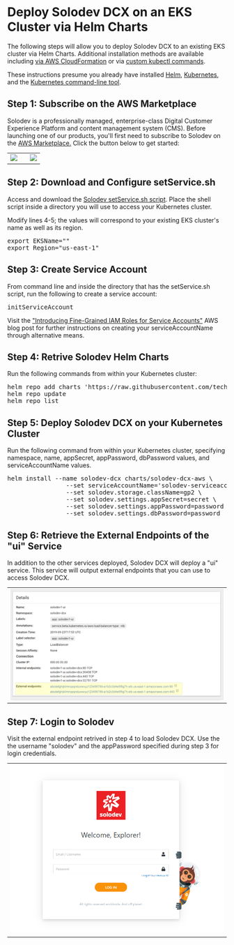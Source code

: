 # Deploy Solodev DCX on an EKS Cluster via Helm Charts
The following steps will allow you to deploy Solodev DCX to an existing EKS cluster via Helm Charts. Additional installation methods are available including <a href="https://github.com/techcto/quickstart-solodev-dcx/blob/master/pages/deploy-solodev-dcx.md">via AWS CloudFormation</a> or via <a href="https://github.com/techcto/quickstart-solodev-dcx/blob/master/pages/deploy-solodev-dcx-kcmd.md">custom kubectl commands</a>.

These instructions presume you already have installed <a href="https://helm.sh/">Helm</a>, <a href="https://kubernetes.io/">Kubernetes</a>, and the <a href="https://kubernetes.io/docs/tasks/tools/install-kubectl/">Kubernetes command-line tool</a>.

## Step 1: Subscribe on the AWS Marketplace
Solodev is a professionally managed, enterprise-class Digital Customer Experience Platform and content management system (CMS). Before launching one of our products, you'll first need to subscribe to Solodev on the <a href="https://aws.amazon.com/marketplace/pp/B07XV951M6">AWS Marketplace.</a> Click the button below to get started: 
<table>
	<tr>
		<td width="60%"><a href="https://aws.amazon.com/marketplace/pp/B07XV951M6"><img src="https://raw.githubusercontent.com/solodev/aws/master/pages/images/AWS_Marketplace_Logo.jpg" /></a></td>
		<td><a href="https://aws.amazon.com/marketplace/pp/B07XV951M6"><img src="https://raw.githubusercontent.com/solodev/aws/master/pages/images/Subscribe_Large.jpg" /></a></td>
	</tr>
</table>

## Step 2: Download and Configure setService.sh
Access and download the <a href="https://github.com/techcto/quickstart-solodev-dcx/blob/master/eks/bin/setService.sh">Solodev setService.sh script</a>. Place the shell script inside a directory you will use to access your Kubernetes cluster.

Modify lines 4-5; the values will correspond to your existing EKS cluster's name as well as its region.

<pre>
export EKSName=""
export Region="us-east-1"
</pre>

## Step 3: Create Service Account
From command line and inside the directory that has the setService.sh script, run the following to create a service account:
<pre>
initServiceAccount
</pre>

 Visit the <a href="https://aws.amazon.com/blogs/opensource/introducing-fine-grained-iam-roles-service-accounts/">"Introducing Fine-Grained IAM Roles for Service Accounts"</a> AWS blog post for further instructions on creating your serviceAccountName through alternative means.

## Step 4: Retrive Solodev Helm Charts
Run the following commands from within your Kubernetes cluster:
<pre>
helm repo add charts 'https://raw.githubusercontent.com/techcto/charts/master/'
helm repo update
helm repo list
</pre>

## Step 5: Deploy Solodev DCX on your Kubernetes Cluster
Run the following command from within your Kubernetes cluster, specifying namespace, name, appSecret, appPassword, dbPassword values, and serviceAccountName values.
<pre>
helm install --name solodev-dcx charts/solodev-dcx-aws \
                --set serviceAccountName='solodev-serviceaccount' \
                --set solodev.storage.className=gp2 \
                --set solodev.settings.appSecret=secret \
                --set solodev.settings.appPassword=password \
                --set solodev.settings.dbPassword=password
</pre>

## Step 6: Retrieve the External Endpoints of the "ui" Service
In addition to the other services deployed, Solodev DCX will deploy a "ui" service. This service will output external endpoints that you can use to access Solodev DCX. 

<table>
	<tr>
		<td><img src="https://raw.githubusercontent.com/solodev/AWS-Launch-Pad/master/pages/images/install/eks-external-endpoints.jpg" /></td>
	</tr>
</table>

## Step 7: Login to Solodev 
Visit the external endpoint retrived in step 4 to load Solodev DCX. Use the the username "solodev" and the appPassword specified during step 3 for login credentials.

<table>
	<tr>
		<td><img src="https://raw.githubusercontent.com/solodev/AWS-Launch-Pad/master/pages/images/install/login-solodev-cms-eks.jpg" /></td>
	</tr>
</table>